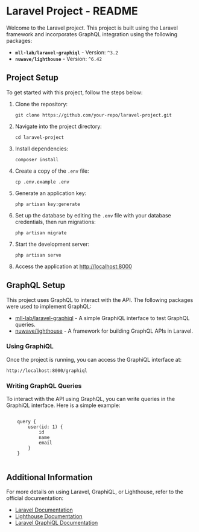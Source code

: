 <h1>Laravel Project - README</h1>
    <p>Welcome to the Laravel project. This project is built using the Laravel framework and incorporates GraphQL integration using the following packages:</p>
    <ul>
        <li><strong><code>mll-lab/laravel-graphiql</code></strong> - Version: <code>^3.2</code></li>
        <li><strong><code>nuwave/lighthouse</code></strong> - Version: <code>^6.42</code></li>
    </ul>
    <h2>Project Setup</h2>
    <p>To get started with this project, follow the steps below:</p>
    <ol>
        <li>Clone the repository:</li>
        <pre><code>git clone https://github.com/your-repo/laravel-project.git</code></pre>
        <li>Navigate into the project directory:</li>
        <pre><code>cd laravel-project</code></pre>
        <li>Install dependencies:</li>
        <pre><code>composer install</code></pre>
        <li>Create a copy of the <code>.env</code> file:</li>
        <pre><code>cp .env.example .env</code></pre>
        <li>Generate an application key:</li>
        <pre><code>php artisan key:generate</code></pre>
        <li>Set up the database by editing the <code>.env</code> file with your database credentials, then run migrations:</li>
        <pre><code>php artisan migrate</code></pre>
        <li>Start the development server:</li>
        <pre><code>php artisan serve</code></pre>
        <li>Access the application at <a href="http://localhost:8000">http://localhost:8000</a></li>
    </ol>
    <h2>GraphQL Setup</h2>
    <p>This project uses GraphQL to interact with the API. The following packages were used to implement GraphQL:</p>
    <ul>
        <li><a href="https://github.com/mll-lab/laravel-graphiql">mll-lab/laravel-graphiql</a> - A simple GraphiQL interface to test GraphQL queries.</li>
        <li><a href="https://lighthouse-php.com/">nuwave/lighthouse</a> - A framework for building GraphQL APIs in Laravel.</li>
    </ul>
    <h3>Using GraphiQL</h3>
    <p>Once the project is running, you can access the GraphiQL interface at:</p>
    <pre><code>http://localhost:8000/graphiql</code></pre>
    <h3>Writing GraphQL Queries</h3>
    <p>To interact with the API using GraphQL, you can write queries in the GraphiQL interface. Here is a simple example:</p>
    <pre><code>
    query {
        user(id: 1) {
            id
            name
            email
        }
    }
    </code></pre>
    <h2>Additional Information</h2>
    <p>For more details on using Laravel, GraphiQL, or Lighthouse, refer to the official documentation:</p>
    <ul>
        <li><a href="https://laravel.com/docs">Laravel Documentation</a></li>
        <li><a href="https://lighthouse-php.com/">Lighthouse Documentation</a></li>
        <li><a href="https://github.com/mll-lab/laravel-graphiql">Laravel GraphiQL Documentation</a></li>
    </ul>

